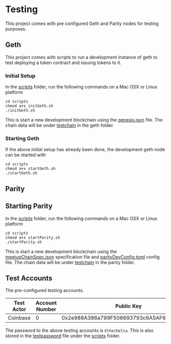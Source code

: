 # Testing
This project comes with pre configured Geth and Parity nodes for testing purposes.

## Geth
This project comes with scripts to run a development instance of geth to test deploying a token contract and issuing tokens to it.

### Initial Setup
In the [scripts](./scripts) folder, run the following commands on a Mac OSX or Linux platform
```
cd scripts
chmod a+x initGeth.sh
./initGeth.sh
```

This is start a new development blockchain using the [genesis.json](./scripts/genesis.json) file. The chain data will be under [testchain](./testchain) in the geth folder.

### Starting Geth
If the above initial setup has already been done, the development geth node can be started with
```
cd scripts
chmod a+x startGeth.sh
./startGeth.sh
```

## Parity

## Starting Parity
In the [scripts](./scripts) folder, run the following commands on a Mac OSX or Linux platform
```
cd scripts
chmod a+x startParity.sh
./startParity.sh
```

This is start a new development blockchain using the [meetupChainSpec.json](./scripts/meetupChainSpec.json) specification file and [parityDevConfig.toml](./scripts/parityDevConfig.toml) config file. The chain data will be under [testchain](./testchain) in the parity folder.

## Test Accounts
The pre-configured testing accounts.

| Test Actor | Account Number | Public Key | Private Key | Key File |
| --- | --- | --- |  --- | --- |
| Coinbase | 0 | 0x2e988A386a799F506693793c6A5AF6B54dfAaBfB | 1234567890123456789012345678901234567890123456789012345678901234 | [file](./testchain/keystore/) |


The password to the above testing accounts is `EtherDelta`. This is also stored in the [testpassword](./scripts/testpassword) file under the [scripts](./scripts) folder.
